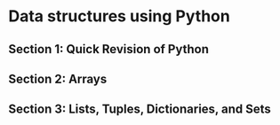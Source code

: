 # Data structures using Python

## Section 1: Quick Revision of Python

## Section 2: Arrays

## Section 3: Lists, Tuples, Dictionaries, and Sets